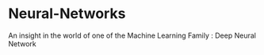# Neural-Networks
An insight in the world of one of the Machine Learning Family : Deep Neural Network
